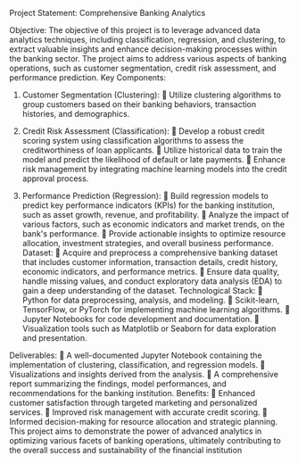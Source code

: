 Project Statement: Comprehensive Banking Analytics

Objective: The objective of this project is to leverage advanced data analytics
techniques, including classification, regression, and clustering, to extract valuable
insights and enhance decision-making processes within the banking sector. The
project aims to address various aspects of banking operations, such as customer
segmentation, credit risk assessment, and performance prediction.
Key Components:
1. Customer Segmentation (Clustering):
 Utilize clustering algorithms to group customers based on their banking
behaviors, transaction histories, and demographics.

2. Credit Risk Assessment (Classification):
 Develop a robust credit scoring system using classification algorithms to
assess the creditworthiness of loan applicants.
 Utilize historical data to train the model and predict the likelihood of default
or late payments.
 Enhance risk management by integrating machine learning models into the
credit approval process.

3. Performance Prediction (Regression):
 Build regression models to predict key performance indicators (KPIs) for the
banking institution, such as asset growth, revenue, and profitability.
 Analyze the impact of various factors, such as economic indicators and market
trends, on the bank's performance.
 Provide actionable insights to optimize resource allocation, investment
strategies, and overall business performance.
Dataset:
 Acquire and preprocess a comprehensive banking dataset that includes customer
information, transaction details, credit history, economic indicators, and performance
metrics.
 Ensure data quality, handle missing values, and conduct exploratory data analysis
(EDA) to gain a deep understanding of the dataset.
Technological Stack:
 Python for data preprocessing, analysis, and modeling.
 Scikit-learn, TensorFlow, or PyTorch for implementing machine learning algorithms.
 Jupyter Notebooks for code development and documentation.
 Visualization tools such as Matplotlib or Seaborn for data exploration and
presentation.

Deliverables:
 A well-documented Jupyter Notebook containing the implementation of clustering,
classification, and regression models.
 Visualizations and insights derived from the analysis.
 A comprehensive report summarizing the findings, model performances, and
recommendations for the banking institution.
Benefits:
 Enhanced customer satisfaction through targeted marketing and personalized
services.
 Improved risk management with accurate credit scoring.
 Informed decision-making for resource allocation and strategic planning.
This project aims to demonstrate the power of advanced analytics in optimizing
various facets of banking operations, ultimately contributing to the overall success
and sustainability of the financial institution
